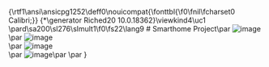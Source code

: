 {\rtf1\ansi\ansicpg1252\deff0\nouicompat{\fonttbl{\f0\fnil\fcharset0 Calibri;}}
{\*\generator Riched20 10.0.18362}\viewkind4\uc1 
\pard\sa200\sl276\slmult1\f0\fs22\lang9 # Smarthome Project\par
 ![image](https://github.com/Dafeng1980/SmartHomeProject/raw/master/doc/Smart.PNG) <br/>\par
 ![image](https://github.com/Dafeng1980/SmartHomeProject/raw/master/doc/Schematics.png) <br/>\par
  ![image](https://github.com/Dafeng1980/SmartHomeProject/raw/master/doc/project1.JPG) <br/>\par
  ![image](https://github.com/Dafeng1980/SmartHomeProject/raw/master/doc/project2.JPG)\par
\par
}
 